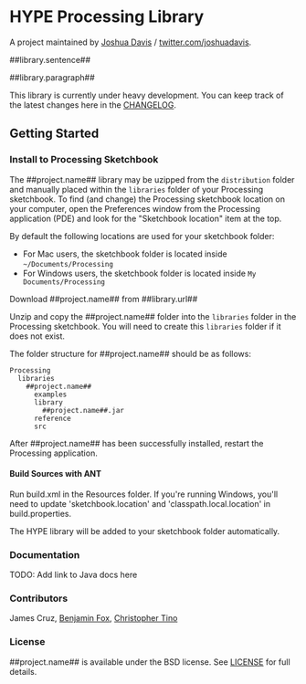 # HYPE Processing Library

A project maintained by [Joshua Davis](https://github.com/hype/) / [twitter.com/joshuadavis](https://twitter.com/joshuadavis/).

##library.sentence##

##library.paragraph##

This library is currently under heavy development. You can keep track of the latest changes here in the [CHANGELOG][1].

## Getting Started ##

### Install to Processing Sketchbook

The ##project.name## library may be uzipped from the `distribution` folder and manually placed within the `libraries` folder of your Processing sketchbook. To find (and change) the Processing sketchbook location on your computer, open the Preferences window from the Processing application (PDE) and look for the "Sketchbook location" item at the top.

By default the following locations are used for your sketchbook folder:
  * For Mac users, the sketchbook folder is located inside `~/Documents/Processing`
  * For Windows users, the sketchbook folder is located inside `My Documents/Processing`

Download ##project.name## from ##library.url##

Unzip and copy the ##project.name## folder into the `libraries` folder in the Processing sketchbook. You will need to create this `libraries` folder if it does not exist.

The folder structure for ##project.name## should be as follows:

```
Processing
  libraries
    ##project.name##
      examples
      library
        ##project.name##.jar
      reference
      src
```

After ##project.name## has been successfully installed, restart the Processing application.

#### Build Sources with ANT

Run build.xml in the Resources folder. If you're running Windows, you'll need to update 'sketchbook.location' and 'classpath.local.location' in build.properties.

The HYPE library will be added to your sketchbook folder automatically.

### Documentation
TODO: Add link to Java docs here

### Contributors
James Cruz, [Benjamin Fox](https://github.com/tracerstar), [Christopher Tino](https://github.com/christophertino)

### License
##project.name## is available under the BSD license. See [LICENSE][2] for full details.

[1]: CHANGELOG.md
[2]: LICENSE.txt